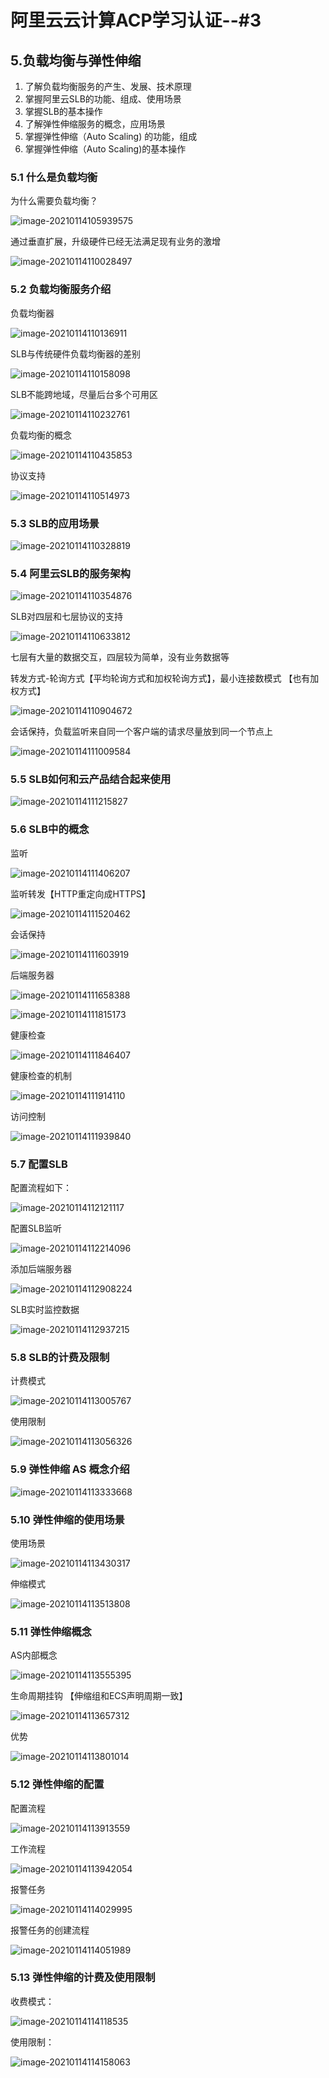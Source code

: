 # 阿里云云计算ACP学习认证--#3

## 5.负载均衡与弹性伸缩

1. 了解负载均衡服务的产生、发展、技术原理
2. 掌握阿里云SLB的功能、组成、使用场景
3. 掌握SLB的基本操作
4. 了解弹性伸缩服务的概念，应用场景
5. 掌握弹性伸缩（Auto Scaling) 的功能，组成
6. 掌握弹性伸缩（Auto Scaling)的基本操作

### 5.1 什么是负载均衡

为什么需要负载均衡？

![image-20210114105939575](C:\Users\13466\AppData\Roaming\Typora\typora-user-images\image-20210114105939575.png)

通过垂直扩展，升级硬件已经无法满足现有业务的激增

![image-20210114110028497](C:\Users\13466\AppData\Roaming\Typora\typora-user-images\image-20210114110028497.png)

### 5.2 负载均衡服务介绍

负载均衡器

![image-20210114110136911](C:\Users\13466\AppData\Roaming\Typora\typora-user-images\image-20210114110136911.png)

SLB与传统硬件负载均衡器的差别

![image-20210114110158098](C:\Users\13466\AppData\Roaming\Typora\typora-user-images\image-20210114110158098.png)

SLB不能跨地域，尽量后台多个可用区

![image-20210114110232761](C:\Users\13466\AppData\Roaming\Typora\typora-user-images\image-20210114110232761.png)

负载均衡的概念

![image-20210114110435853](C:\Users\13466\AppData\Roaming\Typora\typora-user-images\image-20210114110435853.png)

协议支持

![image-20210114110514973](C:\Users\13466\AppData\Roaming\Typora\typora-user-images\image-20210114110514973.png)



### 5.3 SLB的应用场景

![image-20210114110328819](C:\Users\13466\AppData\Roaming\Typora\typora-user-images\image-20210114110328819.png)

### 5.4 阿里云SLB的服务架构

![image-20210114110354876](C:\Users\13466\AppData\Roaming\Typora\typora-user-images\image-20210114110354876.png)

SLB对四层和七层协议的支持

![image-20210114110633812](C:\Users\13466\AppData\Roaming\Typora\typora-user-images\image-20210114110633812.png)

七层有大量的数据交互，四层较为简单，没有业务数据等

转发方式-轮询方式【平均轮询方式和加权轮询方式】，最小连接数模式 【也有加权方式】

![image-20210114110904672](C:\Users\13466\AppData\Roaming\Typora\typora-user-images\image-20210114110904672.png)

会话保持，负载监听来自同一个客户端的请求尽量放到同一个节点上

![image-20210114111009584](C:\Users\13466\AppData\Roaming\Typora\typora-user-images\image-20210114111009584.png)

### 5.5 SLB如何和云产品结合起来使用

![image-20210114111215827](C:\Users\13466\AppData\Roaming\Typora\typora-user-images\image-20210114111215827.png)

### 5.6 SLB中的概念

监听

![image-20210114111406207](C:\Users\13466\AppData\Roaming\Typora\typora-user-images\image-20210114111406207.png)

监听转发【HTTP重定向成HTTPS】

![image-20210114111520462](C:\Users\13466\AppData\Roaming\Typora\typora-user-images\image-20210114111520462.png)

会话保持

![image-20210114111603919](C:\Users\13466\AppData\Roaming\Typora\typora-user-images\image-20210114111603919.png)

后端服务器

![image-20210114111658388](C:\Users\13466\AppData\Roaming\Typora\typora-user-images\image-20210114111658388.png)

![image-20210114111815173](C:\Users\13466\AppData\Roaming\Typora\typora-user-images\image-20210114111815173.png)

健康检查

![image-20210114111846407](C:\Users\13466\AppData\Roaming\Typora\typora-user-images\image-20210114111846407.png)

健康检查的机制

![image-20210114111914110](C:\Users\13466\AppData\Roaming\Typora\typora-user-images\image-20210114111914110.png)

访问控制

![image-20210114111939840](C:\Users\13466\AppData\Roaming\Typora\typora-user-images\image-20210114111939840.png)

### 5.7 配置SLB

配置流程如下：

![image-20210114112121117](C:\Users\13466\AppData\Roaming\Typora\typora-user-images\image-20210114112121117.png)

配置SLB监听

![image-20210114112214096](C:\Users\13466\AppData\Roaming\Typora\typora-user-images\image-20210114112214096.png)

添加后端服务器

![image-20210114112908224](C:\Users\13466\AppData\Roaming\Typora\typora-user-images\image-20210114112908224.png)

SLB实时监控数据

![image-20210114112937215](C:\Users\13466\AppData\Roaming\Typora\typora-user-images\image-20210114112937215.png)

### 5.8 SLB的计费及限制

计费模式

![image-20210114113005767](C:\Users\13466\AppData\Roaming\Typora\typora-user-images\image-20210114113005767.png)

使用限制

![image-20210114113056326](C:\Users\13466\AppData\Roaming\Typora\typora-user-images\image-20210114113056326.png)

### 5.9 弹性伸缩 AS 概念介绍

![image-20210114113333668](C:\Users\13466\AppData\Roaming\Typora\typora-user-images\image-20210114113333668.png)

### 5.10 弹性伸缩的使用场景

使用场景

![image-20210114113430317](C:\Users\13466\AppData\Roaming\Typora\typora-user-images\image-20210114113430317.png)

伸缩模式

![image-20210114113513808](C:\Users\13466\AppData\Roaming\Typora\typora-user-images\image-20210114113513808.png)

### 5.11 弹性伸缩概念

AS内部概念

![image-20210114113555395](C:\Users\13466\AppData\Roaming\Typora\typora-user-images\image-20210114113555395.png)

生命周期挂钩  【伸缩组和ECS声明周期一致】

![image-20210114113657312](C:\Users\13466\AppData\Roaming\Typora\typora-user-images\image-20210114113657312.png)

优势

![image-20210114113801014](C:\Users\13466\AppData\Roaming\Typora\typora-user-images\image-20210114113801014.png)

### 5.12 弹性伸缩的配置

配置流程

![image-20210114113913559](C:\Users\13466\AppData\Roaming\Typora\typora-user-images\image-20210114113913559.png)

工作流程

![image-20210114113942054](C:\Users\13466\AppData\Roaming\Typora\typora-user-images\image-20210114113942054.png)

报警任务

![image-20210114114029995](C:\Users\13466\AppData\Roaming\Typora\typora-user-images\image-20210114114029995.png)

报警任务的创建流程

![image-20210114114051989](C:\Users\13466\AppData\Roaming\Typora\typora-user-images\image-20210114114051989.png)

### 5.13 弹性伸缩的计费及使用限制

收费模式：

![image-20210114114118535](C:\Users\13466\AppData\Roaming\Typora\typora-user-images\image-20210114114118535.png)

使用限制：

![image-20210114114158063](C:\Users\13466\AppData\Roaming\Typora\typora-user-images\image-20210114114158063.png)